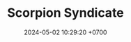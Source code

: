 ---
layout: teamCard
permalink: /team/:title.html
categories: LJ06 LJ2 LJ3  LJ7  
maincover: /assets/logos/SSI.png
puntosLJMAYO24:
date: 2024-05-02 10:29:20 +0700
title: Scorpion Syndicate 
route: /liga-naranja
tag: johto042024
color: black
puntosLJ202404: 12
grupo: sur
background: '#F16C38'
cover: /assets/ver.png
team: Scorpion Syndicate 
ID: SSI
status: <i class="fa-solid fa-check"></i>
puntos: 
pj: 
#PARTIDO 1
j1: RONDA 1
p1: PROJECT ONE
pp1: SSI
r1: 
rr1: 
bg1: rock
pt1: 
pj1: 
#PARTIDO 2
j2: RONDA 2
p2: SSI
pp2: HG SOULSILVER
bg2: rock
r2: 
rr2: 
pt2: 
pj2:  
#PARTIDO 3
j3: RONDA 3
p3: SSI
pp3: GG STEEL
bg3: rock
r3: 
rr3: 
pt3: 
pj3: 
#PARTIDO 4
j4: RONDA 4
p4: IL ULTIMATE
pp4: SSI
bg4: rock
r4: 
rr4: 
pt4: 
pj4: 
#PARTIDO 5
j5: RONDA 5
p5: GG GHOST
pp5: SSI
bg5: rock
r5: 
rr5: 
pt5:
pj5:  
#PARTIDO 6
j6: RONDA 6
p6: ZERONOTE
pp6: SSI
bg6: rock
r6: 
rr6: 
pt6: 
pj6:  
#PARTIDO 7
j7: RONDA 7
p7: SSI
pp7: T-BONERS
bg7: rock
r7: 
rr7: 
pt7: 
pj7:  
#PARTIDO 8
j8: RONDA 8
p8: DFS SAPPHIRE
pp8: SSI
bg8: rock
r8: 
rr8: 
pt8: 
pj8:   
#PARTIDO 9
j9: RONDA 9
p9: DFS DIAMOND
pp9: SSI
bg9: rock
r9: 
rr9: 
pt9: 
pj9: 
stream: <i class="fa-brands fa-twitch text-white"></i>
dia: 27
hora: '21:10'
---